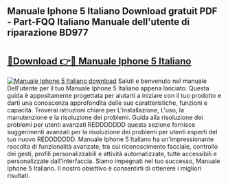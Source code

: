 ## Manuale Iphone 5 Italiano Download gratuit PDF - Part-FQQ Italiano Manuale dell'utente di riparazione BD977

# <h2><a href="http://dffed0.blite.top/?on=Manuale+Iphone+5+Italiano">🔗Download 👉🔴 Manuale Iphone 5 Italiano</a></h2>

[![Manuale Iphone 5 Italiano download](https://i.imgur.com/lujVjoI.png)](http://dffed0.blite.top/?on=Manuale+Iphone+5+Italiano)
Saluti e benvenuto nel manuale Dell'utente per il tuo Manuale Iphone 5 Italiano appena lanciato. Questa guida è appositamente progettata per aiutarti a iniziare con il tuo prodotto e darti una conoscenza approfondita delle sue caratteristiche, funzioni e capacità. Troverai istruzioni chiare per L'installazione, L'uso, la manutenzione e la risoluzione dei problemi. Guida alla risoluzione dei problemi per utenti avanzati REDDDDDDD questa sezione fornisce suggerimenti avanzati per la risoluzione dei problemi per utenti esperti del tuo nuovo REDDDDDDD. Manuale Iphone 5 Italiano ha un'impressionante raccolta di funzionalità avanzate, tra cui riconoscimento facciale, controllo dei gesti, profili personalizzabili e attività automatizzate, tutte accessibili e personalizzate dall'interfaccia. Siamo impegnati nel tuo successo, Manuale Iphone 5 Italiano. Il nostro obiettivo è consentirti di ottenere i migliori risultati.
